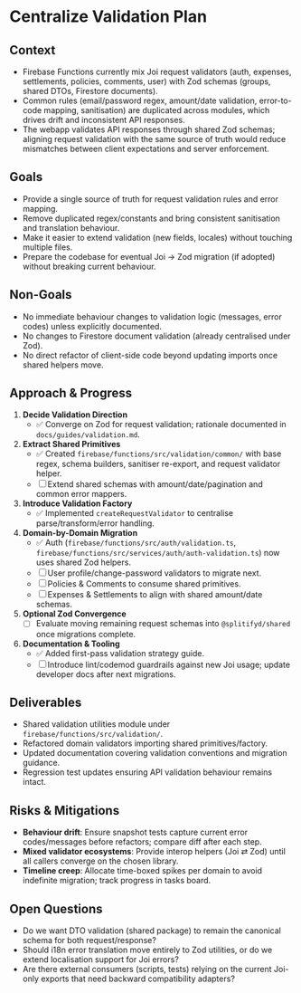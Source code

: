 # Centralize Validation Plan

## Context
- Firebase Functions currently mix Joi request validators (auth, expenses, settlements, policies, comments, user) with Zod schemas (groups, shared DTOs, Firestore documents).
- Common rules (email/password regex, amount/date validation, error-to-code mapping, sanitisation) are duplicated across modules, which drives drift and inconsistent API responses.
- The webapp validates API responses through shared Zod schemas; aligning request validation with the same source of truth would reduce mismatches between client expectations and server enforcement.

## Goals
- Provide a single source of truth for request validation rules and error mapping.
- Remove duplicated regex/constants and bring consistent sanitisation and translation behaviour.
- Make it easier to extend validation (new fields, locales) without touching multiple files.
- Prepare the codebase for eventual Joi → Zod migration (if adopted) without breaking current behaviour.

## Non-Goals
- No immediate behaviour changes to validation logic (messages, error codes) unless explicitly documented.
- No changes to Firestore document validation (already centralised under Zod).
- No direct refactor of client-side code beyond updating imports once shared helpers move.

## Approach & Progress
1. **Decide Validation Direction**
   - ✅ Converge on Zod for request validation; rationale documented in `docs/guides/validation.md`.
2. **Extract Shared Primitives**
   - ✅ Created `firebase/functions/src/validation/common/` with base regex, schema builders, sanitiser re-export, and request validator helper.
   - ☐ Extend shared schemas with amount/date/pagination and common error mappers.
3. **Introduce Validation Factory**
   - ✅ Implemented `createRequestValidator` to centralise parse/transform/error handling.
4. **Domain-by-Domain Migration**
   - ✅ Auth (`firebase/functions/src/auth/validation.ts`, `firebase/functions/src/services/auth/auth-validation.ts`) now uses shared Zod helpers.
   - ☐ User profile/change-password validators to migrate next.
   - ☐ Policies & Comments to consume shared primitives.
   - ☐ Expenses & Settlements to align with shared amount/date schemas.
5. **Optional Zod Convergence**
   - ☐ Evaluate moving remaining request schemas into `@splitifyd/shared` once migrations complete.
6. **Documentation & Tooling**
   - ✅ Added first-pass validation strategy guide.
   - ☐ Introduce lint/codemod guardrails against new Joi usage; update developer docs after next migrations.

## Deliverables
- Shared validation utilities module under `firebase/functions/src/validation/`.
- Refactored domain validators importing shared primitives/factory.
- Updated documentation covering validation conventions and migration guidance.
- Regression test updates ensuring API validation behaviour remains intact.

## Risks & Mitigations
- **Behaviour drift**: Ensure snapshot tests capture current error codes/messages before refactors; compare diff after each step.
- **Mixed validator ecosystems**: Provide interop helpers (Joi ⇄ Zod) until all callers converge on the chosen library.
- **Timeline creep**: Allocate time-boxed spikes per domain to avoid indefinite migration; track progress in tasks board.

## Open Questions
- Do we want DTO validation (shared package) to remain the canonical schema for both request/response?
- Should i18n error translation move entirely to Zod utilities, or do we extend localisation support for Joi errors?
- Are there external consumers (scripts, tests) relying on the current Joi-only exports that need backward compatibility adapters?

